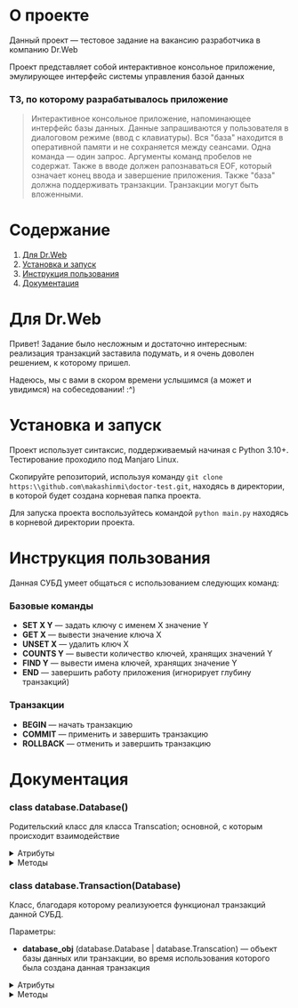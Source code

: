 # О проекте
Данный проект — тестовое задание на вакансию разработчика в компанию Dr.Web

Проект представляет собой интерактивное консольное приложение, эмулирующее интерфейс системы управления базой данных 

### ТЗ, по которому разрабатывалось приложение
> Интерактивное консольное приложение, напоминающее интерфейс базы данных. Данные запрашиваются у пользователя в диалоговом режиме (ввод с клавиатуры). Вся "база" находится в оперативной памяти и не сохраняется между сеансами. Одна команда — один запрос. Аргументы команд пробелов не содержат. Также в вводе должен рапознаваться EOF, который означает конец ввода и завершение приложения.
> Также "база" должна поддерживать транзакции. Транзакции могут быть вложенными.


# Содержание
1. [Для Dr.Web](#для-dr.web)
2. [Установка и запуск](#установка-и-запуск)
3. [Инструкция пользования](#инструкция-пользования)
4. [Документация](#документация)

# Для Dr.Web
Привет! Задание было несложным и достаточно интересным: реализация транзакций заставила подумать, и я очень доволен решением, к которому пришел. 

Надеюсь, мы с вами в скором времени услышимся (а может и увидимся) на собеседовании! :^)

# Установка и запуск
Проект использует синтаксис, поддерживаемый начиная с Python 3.10+. Тестирование проходило под Manjaro Linux.

Скопируйте репозиторий, используя команду `git clone https:\\github.com\makashinmi\doctor-test.git`, находясь в директории, в которой будет создана корневая папка проекта.

Для запуска проекта воспользуйтесь командой `python main.py` находясь в корневой директории проекта.

# Инструкция пользования
Данная СУБД умеет общаться с использованием следующих команд:

### Базовые команды
- **SET X Y** — задать ключу с именем X значение Y
- **GET X** — вывести значение ключа X
- **UNSET X** — удалить ключ X    
- **COUNTS Y** — вывести количество ключей, хранящих значений Y 
- **FIND Y** — вывести имена ключей, хранящих значение Y
- **END** — завершить работу приложения (игнорирует глубину транзакций) 

### Транзакции
- **BEGIN** — начать транзакцию
- **COMMIT** — применить и завершить транзакцию
- **ROLLBACK** — отменить и завершить транзакцию  

# Документация
### class database.Database() 
Родительский класс для класса Transcation; основной, с которым происходит взаимодействие 
<details><summary>Атрибуты</summary>
<p>

- **storage** (dict) — словарь, непосредственно хранящий данные 

</p>
</details>

<details><summary>Методы</summary>
<p>

#### **counts(**_value_**)** 
Возвращает количество ключей, хранящих переданное значение. 
- Реализован как вызов другого собственного метода **find()** с возвратом длины списка, получаемого в результате вызова.

Параметры:
- **value** (str) — значение, для которого нужно совершить проверку

Возвращает: **int** — количество ключей, хранящих данное значение 

#### **find(**_value_**)**
Возвращает список ключей, хранящих данное значение.

Параметры:
- **value** (str) — значение, для которого нужно совершить поиск

Возвращает: **list** из ключей, хранящих данное значение

#### **get(**_key_**)**
Возвращает значение, лежащее под данным ключом.
- Если ключа нет в хранилище, возвращает строку 'NULL'

Параметры:
- **key** (str) — ключ, для которого нужно вернуть значение

Возвращает: **str** — значение, хранящееся под данным ключом 

#### **set(**_key, value_**)**
Добавляет в хранилище новый ключ и присваивает ему данное значение.
- Если ключ уже есть в хранилище, старое значение заменяется на новое

Параметры:
- **key** (str) — имя ключа
- **value** (str) — значение, присваевамое ключу

Возвращает: _

#### **unset(**_key_**)**
Удаляет данный ключ из хранилища.

Параметры:
- **key** (str) — имя ключа, который требуется удалить

Возвращает: _

</p>
</details>

### **class database.Transaction(Database)** 
Класс, благодаря которому реализуюется функционал транзакций данной СУБД. 

Параметры:
- **database_obj** (database.Database | database.Transcation) — объект базы данных или транзакции, во время использования которого была создана данная транзакция 

<details><summary>Атрибуты</summary>
<p>

- **parent** (database.Database | database.Transaction) — объект, являющийся родителем, контекстом, в котором был создан объект данной транзакции
- **storage** (dict) — хранилище, являющейся поверхностной копией объекта **parent.storage**  

</p>
</details>

<details><summary>Методы</summary>
<p>

#### **commit()**
Переписывает объект **parent.storage** на собственный **storage**

Возвращает: _

</p>
</details>
